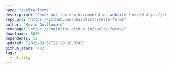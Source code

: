 ```yaml
---
name: "svelte-forms"
description: "Check out the new documentation website [here](https://chainlist.github.io/svelte-forms/)"
repo_url: "https://github.com/chainlist/svelte-forms"
author: "Kevin Guillouard"
homepage: "https://chainlist.github.io/svelte-forms/"
downloads: 8628
dependents: 15
updated: "2022-03-31T22:29:26.074Z"
github_stars: 402
tags: 
  - utility
---
```

